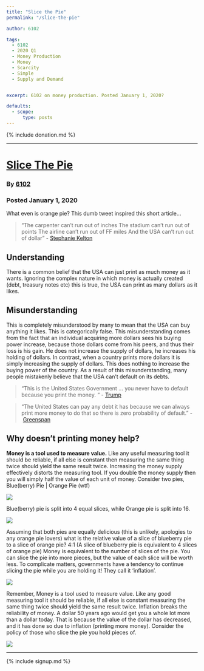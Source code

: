 ```yaml
---
title: "Slice the Pie"
permalink: "/slice-the-pie" 

author: 6102

tags:
  - 6102
  - 2020 Q1
  - Money Production
  - Money
  - Scarcity
  - Simple
  - Supply and Demand


excerpt: 6102 on money production. Posted January 1, 2020?

defaults:
  - scope:
      type: posts
---
```


{% include donation.md %}

***

# [Slice The Pie](https://6102bitcoin.com/blog/slice-the-pie/)
### By [6102](https://twitter.com/6102bitcoin)
### Posted January 1, 2020

What even is orange pie? This dumb tweet inspired this short article…

> “The carpenter can’t run out of inches The stadium can’t run out of points The airline can’t run out of FF miles And the USA can’t run out of dollar” - [Stephanie Kelton](https://twitter.com/StephanieKelton/status/1121070877335068706)

## Understanding

There is a common belief that the USA can just print as much money as it wants. Ignoring the complex nature in which money is actually created (debt, treasury notes etc) this is true, the USA can print as many dollars as it likes.

## Misunderstanding

This is completely misunderstood by many to mean that the USA can buy anything it likes. This is categorically false. This misunderstanding comes from the fact that an individual acquiring more dollars sees his buying power increase, because those dollars come from his peers, and thus their loss is his gain. He does not increase the supply of dollars, he increases his holding of dollars. In contrast, when a country prints more dollars it is simply increasing the supply of dollars. This does nothing to increase the buying power of the country. As a result of this misunderstanding, many people mistakenly believe that the USA can’t default on its debts.

> “This is the United States Government … you never have to default because you print the money. “ - [Trump](https://www.youtube.com/watch?v=ihjgYj5tNYk)

> “The United States can pay any debt it has because we can always print more money to do that so there is zero probability of default.” - [Greenspan](https://www.youtube.com/watch?v=q6vi528gseA)

## Why doesn’t printing money help?

**Money is a tool used to measure value.** Like any useful measuring tool it should be reliable, if all else is constant then measuring the same thing twice should yield the same result twice. Increasing the money supply effectively distorts the measuring tool. If you double the money supply then you will simply half the value of each unit of money. Consider two pies, Blue(berry) Pie | Orange Pie (wtf) 

![](/assets/images/2020/m1-6102-2.png)  

Blue(berry) pie is split into 4 equal slices, while Orange pie is split into 16. 

![](/assets/images/2020/m1-6102-3.png) 

Assuming that both pies are equally delicious (this is unlikely, apologies to any orange pie lovers) what is the relative value of a slice of blueberry pie to a slice of orange pie? 4:1 (A slice of blueberry pie is equivalent to 4 slices of orange pie) Money is equivalent to the number of slices of the pie. You can slice the pie into more pieces, but the value of each slice will be worth less. To complicate matters, governments have a tendency to continue slicing the pie while you are holding it! They call it ‘inflation’. 

![](/assets/images/2020/m1-6102-4.png)  

Remember, Money is a tool used to measure value. Like any good measuring tool it should be reliable, if all else is constant measuring the same thing twice should yield the same result twice. Inflation breaks the reliability of money. A dollar 50 years ago would get you a whole lot more than a dollar today. That is because the value of the dollar has decreased, and it has done so due to inflation (printing more money). Consider the policy of those who slice the pie you hold pieces of. 

![](/assets/images/2020/m1-6102-5.png)  

***

{% include signup.md %}
